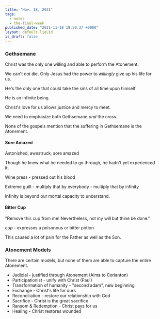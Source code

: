 ```yaml
---
title: "Nov. 18, 2021"
tags:
  - notes
  - the-final-week
published_date: "2021-11-18 19:50:37 +0000"
layout: default.liquid
is_draft: false
---
```

### Gethsemane
Christ was the only one willing and able to
perform the Atonement.

We can't *not* die. Only Jesus had the power to
*willingly* give up his life for us.

He's the only one that could take the sins of all
time upon himself.

He is an infinite being.

Christ's love for us allows justice and mercy to
meet.

We need to emphasize both Gethsemane *and* the
cross.

None of the gospels mention that the suffering in
Gethsemane is the Atonement.

#### Sore Amazed
Astonished, awestruck, sore amazed

Though he knew what he needed to go through, he
hadn't yet experienced it.

Wine press - pressed out his blood

Extreme guilt - multiply that by everybody -
multiply that by infinity

Infinity is beyond our mortal capacity to understand.

#### Bitter Cup
"Remove this cup from me! Nevertheless, not my
will but thine be done."

*cup* - expresses a poisonous or bitter potion

This caused a lot of pain for the Father as well
as the Son.

### Atonement Models
There are certain models, but none of them are
able to capture the entire Atonement.

* Judicial - justified through Atonement (Alma to
  Corianton)
* Participationist - unify with Christ (Paul)
* Transformation of humanity - "second adam", new
  beginning
* Exchange - Christ's life for ours
* Reconciliation - restore our relationship with
  God
* Sacrifice - Christ is the great sacrifice
* Ransom & Redemption - Christ pays for us
* Healing - Christ restores wounded
